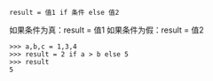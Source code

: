 ```
result = 值1 if 条件 else 值2
```

如果条件为真：result = 值1
如果条件为假：result = 值2

```
>>> a,b,c = 1,3,4
>>> result = 2 if a > b else 5
>>> result
5
```
